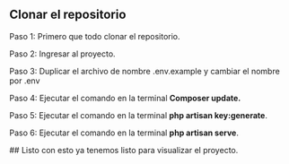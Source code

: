 <h2>Clonar el repositorio</h2>
<p>Paso 1: Primero que todo clonar el repositorio.</p>
<p>Paso 2: Ingresar al proyecto.</p>
<p>Paso 3: Duplicar el archivo de nombre .env.example y cambiar el nombre por .env</p>
<p>Paso 4: Ejecutar el comando en la terminal <b>Composer update.</b></p>
<p>Paso 5: Ejecutar el comando en la terminal <b>php artisan key:generate</b>.</p>
<p>Paso 6: Ejecutar el comando en la terminal <b>php artisan serve</b>.</p>

<p></p>
## Listo con esto ya tenemos listo para visualizar el proyecto.